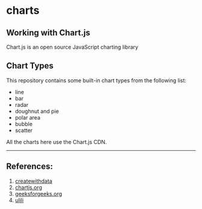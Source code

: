 # charts

Working with Chart.js
---------------------
Chart.js is an open source JavaScript charting library

## Chart Types
This repository contains some built-in chart types from the following list:

* line
* bar
* radar
* doughnut and pie
* polar area
* bubble
* scatter

All the charts here use the Chart.js CDN.

<hr>

## References:

1. [createwithdata](https://www.createwithdata.com/getting-started-with-chartjs/)
2. [chartjs.org](https://www.chartjs.org/docs/latest/getting-started/)
3. [geeksforgeeks.org](https://www.geeksforgeeks.org/javascript-chart-js/)
4. [ulili](https://www.stanleyulili.com/javascript/beginner-guide-to-chartjs//)